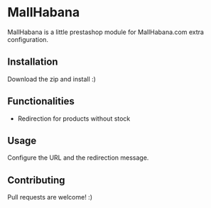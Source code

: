 # MallHabana

MallHabana is a little prestashop module for MallHabana.com extra configuration.

## Installation

Download the zip and install :)

## Functionalities

- Redirection for products without stock

## Usage

Configure the URL and the redirection message.

## Contributing
Pull requests are welcome! :)

